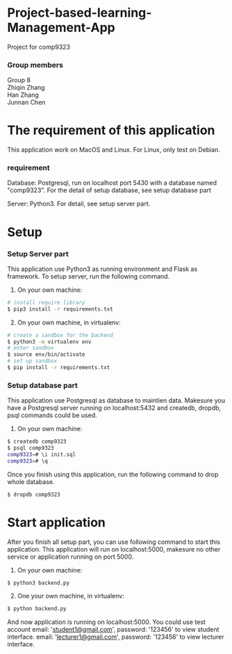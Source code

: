 # Project-based-learning-Management-App
Project for comp9323

### Group members ###
Group 8   
   Zhiqin Zhang  
   Han Zhang  
   Junnan Chen  

# The requirement of this application
This application work on MacOS and Linux.
For Linux, only test on Debian.

### requirement ###
Database: Postgresql, run on localhost port 5430 with a database named "comp9323".
For the detail of setup database, see setup database part

Server: Python3. For detail, see setup server part.

# Setup

### Setup Server part ###

This application use Python3 as running environment and Flask as framework.
To setup server, run the following command.

1. On your own machine:

```bash
# install require library
$ pip3 install -r requirements.txt
```

2. On your own machine, in virtualenv:

```bash
# create a sandbox for the backend
$ python3 -m virtualenv env
# enter sandbox
$ source env/bin/activate
# set up sandbox
$ pip install -r requirements.txt
```

### Setup database part ###

This application use Postgresql as database to maintien data. Makesure you have a 
Postgresql server running on localhost:5432 and createdb, dropdb, psql commands could be used.

1. On your own machine:

```bash
$ createdb comp9323
$ psql comp9323
comp9323=# \i init.sql
comp9323=# \q
```

Once you finish using this application, run the following command to drop whole database.

```bash
$ dropdb comp9323
```

# Start application

After you finish all setup part, you can use following command to start this
application. 
This application will run on localhost:5000, makesure no other service or 
application running on port 5000.

1. On your own machine:

```bash
$ python3 backend.py
```

2. One your own machine, in virtualenv:

```bash
$ python backend.py
```

And now application is running on localhost:5000. You could use test account
email: 'student1@gmail.com', password: '123456' to view student interface.
email: 'lecturer1@gmail.com', password: '123456' to view lecturer interface.

